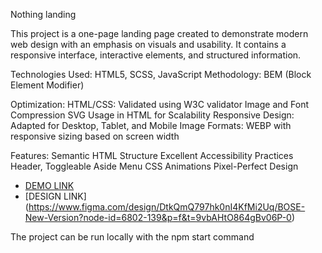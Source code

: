   Nothing landing

  This project is a one-page landing page created to demonstrate modern web design with an emphasis on visuals and usability. It contains a responsive interface, interactive elements, and structured information.

  Technologies Used: HTML5, SCSS, JavaScript
  Methodology: BEM (Block Element Modifier)

  Optimization:
    HTML/CSS: Validated using W3C validator
    Image and Font Compression
    SVG Usage in HTML for Scalability
    Responsive Design: Adapted for Desktop, Tablet, and Mobile
    Image Formats: WEBP with responsive sizing based on screen width

  Features:
    Semantic HTML Structure
    Excellent Accessibility Practices
    Header, Toggleable Aside Menu
    CSS Animations
    Pixel-Perfect Design

  - [DEMO LINK](https://dariya-goncharovskaya.github.io/nothing-landing/)
  - [DESIGN LINK] (https://www.figma.com/design/DtkQmQ797hk0nI4KfMi2Uq/BOSE-New-Version?node-id=6802-139&p=f&t=9vbAHtO864gBv06P-0)

  The project can be run locally with the npm start command
